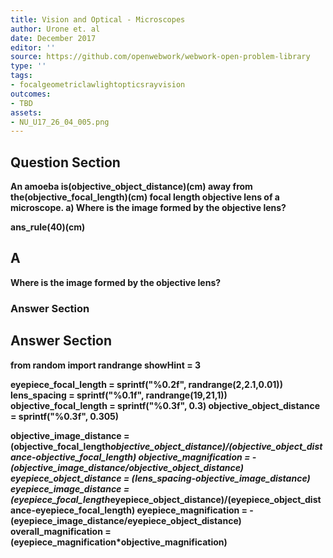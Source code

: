 ```yaml
---
title: Vision and Optical - Microscopes
author: Urone et. al
date: December 2017
editor: ''
source: https://github.com/openwebwork/webwork-open-problem-library
type: ''
tags:
- focalgeometriclawlightopticsrayvision
outcomes:
- TBD
assets:
- NU_U17_26_04_005.png
---
```


## Question Section 

<b>
An amoeba is(objective_object_distance)(cm) away from the(objective_focal_length)(cm) focal length objective lens of a microscope. 
a) Where is the image formed by the objective lens?
 
ans_rule(40)(cm)
## A
Where is the image formed by the objective lens?
### Answer Section


## Answer Section

from random import randrange
showHint = 3

eyepiece_focal_length = sprintf("%0.2f", randrange(2,2.1,0.01))
lens_spacing = sprintf("%0.1f", randrange(19,21,1))
objective_focal_length = sprintf("%0.3f", 0.3)
objective_object_distance = sprintf("%0.3f", 0.305)

objective_image_distance = (objective_focal_length*objective_object_distance)/(objective_object_distance-objective_focal_length)
objective_magnification = -(objective_image_distance/objective_object_distance)
eyepiece_object_distance = (lens_spacing-objective_image_distance)
eyepiece_image_distance = (eyepiece_focal_length*eyepiece_object_distance)/(eyepiece_object_distance-eyepiece_focal_length)
eyepiece_magnification = -(eyepiece_image_distance/eyepiece_object_distance)
overall_magnification = (eyepiece_magnification*objective_magnification)